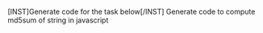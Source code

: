 [INST]Generate code for the task below[/INST]
Generate code to compute md5sum of string in javascript
